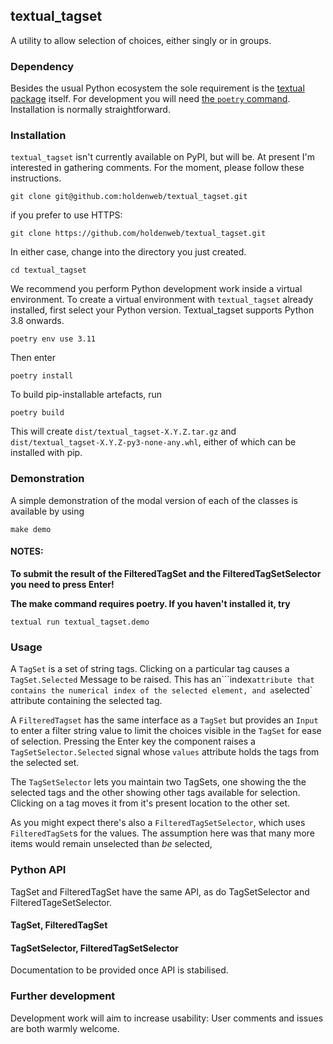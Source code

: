 ## textual_tagset

A utility to allow selection of choices, either singly or in groups.

### Dependency

Besides the usual Python ecosystem the sole requirement
is the [textual package](https://textualize.io/) itself.
For development you will need [the `poetry` command](https://python-poetry.org/docs/).
Installation is normally straightforward.

### Installation

`textual_tagset` isn't currently available on PyPI, but will be.
At present I'm interested in gathering comments.
For the moment, please follow these instructions.

    git clone git@github.com:holdenweb/textual_tagset.git

if you prefer to use HTTPS:

    git clone https://github.com/holdenweb/textual_tagset.git

In either case, change into the directory you just created.

    cd textual_tagset

We recommend you perform Python development work
inside a virtual environment.
To create a virtual environment with `textual_tagset` already installed,
first select your Python version.
Textual_tagset supports Python 3.8 onwards.

    poetry env use 3.11

Then enter

    poetry install

To build pip-installable artefacts, run

    poetry build

This will create `dist/textual_tagset-X.Y.Z.tar.gz` and
`dist/textual_tagset-X.Y.Z-py3-none-any.whl`, either of
which can be installed with pip.

### Demonstration

A simple demonstration of the modal version of each of the
classes is available by using

    make demo

#### NOTES:

  **To submit the result of the FilteredTagSet and the
  FilteredTagSetSelector you need to press Enter!**

  **The make command requires poetry. If you haven't installed it,
  try**

    textual run textual_tagset.demo

### Usage

A `TagSet` is a set of string tags.
Clicking on a particular tag causes a `TagSet.Selected`
Message to be raised. This has an```index` attribute that
contains the numerical index of the selected element, and
a `selected` attribute containing the selected tag.

A `FilteredTagset` has the same interface as a
`TagSet` but provides an `Input` to enter a filter
string value to limit the choices visible in
the `TagSet` for ease of selection. Pressing the
Enter key the component raises a `TagSetSelector.Selected`
signal whose `values` attribute holds the tags from the
selected set.

The `TagSetSelector` lets you maintain two TagSets, one showing the
the selected tags and the other showing other tags available for
selection. Clicking on a tag moves it from it's present location
to the other set.

As you might expect there's also a `FilteredTagSetSelector`,
which uses `FilteredTagSet`s for the values.
The assumption here was that many more items would
remain unselected than _be_ selected,


### Python API

TagSet and FilteredTagSet have the same API, as do TagSetSelector and
FilteredTageSetSelector.

#### TagSet, FilteredTagSet
#### TagSetSelector, FilteredTagSetSelector

Documentation to be provided once API is stabilised.

### Further development

Development work will aim to increase usability:
User comments and issues are both warmly welcome.